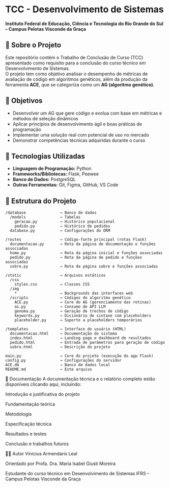 # TCC - Desenvolvimento de Sistemas  
**Instituto Federal de Educação, Ciência e Tecnologia do Rio Grande do Sul – Campus Pelotas Visconde da Graça**

## 📌 Sobre o Projeto

Este repositório contém o Trabalho de Conclusão de Curso (TCC) apresentado como requisito para a conclusão do curso técnico em Desenvolvimento de Sistemas.  
O projeto tem como objetivo analisar o desempenho de métricas de avaliação de código em algoritmos genéticos, além da produção da ferramenta **ACE**, que se categoriza como um **AG (algoritmo genético)**.

## 🎯 Objetivos

- Desenvolver um AG que gere código e evolua com base em métricas e métodos de seleção dinâmicos  
- Aplicar princípios de desenvolvimento ágil e boas práticas de programação  
- Implementar uma solução real com potencial de uso no mercado  
- Demonstrar competências técnicas adquiridas durante o curso  

## 🧰 Tecnologias Utilizadas

- **Linguagem de Programação:** Python  
- **Frameworks/Bibliotecas:** Flask, Peewee  
- **Banco de Dados:** PostgreSQL  
- **Outras Ferramentas:** Git, Figma, GitHub, VS Code  

## 🧱 Estrutura do Projeto

```plaintext
/database               → Banco de dados
  /models               → Tabelas
    geracao.py          → Histórico populacional
    pedido.py           → Histórico de pedidos
  database.py           → Configurações do ORM

/routes                 → Código-fonte principal (rotas Flask)
  documentacao.py       → Rota da página de documentação e funções associadas
  home.py               → Rota da página inicial e funções associadas
  pedido.py             → Rota da página de pedido e funções associadas
  sobre.py              → Rota da página sobre e funções associadas

/static                 → Arquivos estáticos
  /css
    styles.css          → Classes CSS
  /img
    *                   → Backgrounds das interfaces web
  /scripts              → Códigos do algoritmo genético
    ACE.py              → Core do AG (gerenciamento das rotinas)
    ai.py               → Consumo de API LLM
    genoma.py           → Geração de trechos de código
    keywords.py         → Dicionário de sintaxe com placeholders
    placeholder.py      → Suporte a placeholders temporários

/templates              → Interface do usuário (HTML)
  documentacao.html     → Documentação do sistema
  index.html            → Landing page e dashboard de resultados
  pedido.html           → Entrada de parâmetros para geração de código
  sobre.html            → Descrição do projeto

main.py                 → Core do projeto (execução do app Flask)  
config.py               → Configurações do servidor  
ACE.db                  → Banco de dados local  
README.md               → Este arquivo
````
📄 Documentação
A documentação técnica e o relatório completo estão disponíveis clicando aqui, incluindo:

Introdução e justificativa do projeto

Fundamentação teórica

Metodologia

Especificação técnica

Resultados e testes

Conclusão e trabalhos futuros

👨‍💻 Autor
Vinicius Armendaris Leal

Orientado por Profa. Dra. Maria Isabel Giusti Moreira

Estudante do curso técnico em Desenvolvimento de Sistemas
IFRS – Campus Pelotas Visconde da Graça
